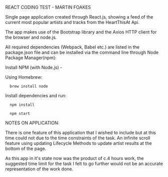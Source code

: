 REACT CODING TEST - MARTIN FOAKES

Single page application created through React.js, showing a feed of the current
most popular artists and tracks from the HeartThisAt Api.

The app makes use of the Bootstrap library and the Axios HTTP client for the
browser and node.js.

All required dependencies (Webpack, Babel etc.) are listed in the package.json
file and can be installed via the command line through Node Package Manager(npm):

Install NPM (with Node.js) -

Using Homebrew:
```
  brew install node

```

Install dependencies and run:

```
  npm install

  npm start

```

NOTES ON APPLICATION:

There is one feature of this application that I wished to include but at this
time could not due to the time constraints of the task. An infinite scroll
feature using updating Lifecycle Methods to update artist results at the bottom
of the page.

As this app in it's state now was the product of c.4 hours work, the suggested
time limit for the task I felt to go further would not be an accurate
representation of the work done.
